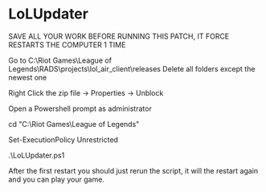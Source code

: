 LoLUpdater
==========

SAVE ALL YOUR WORK BEFORE RUNNING THIS PATCH, IT FORCE RESTARTS THE COMPUTER 1 TIME

Go to C:\Riot Games\League of Legends\RADS\projects\lol_air_client\releases
Delete all folders except the newest one

Right Click the zip file -> Properties -> Unblock

Open a Powershell prompt as administrator

cd "C:\Riot Games\League of Legends"

Set-ExecutionPolicy Unrestricted

.\LoLUpdater.ps1

After the first restart you should just rerun the script, it will the restart again and you can play your game.
